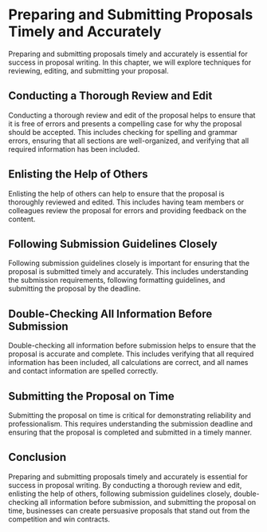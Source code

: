 Preparing and Submitting Proposals Timely and Accurately
=====================================================================================================================

Preparing and submitting proposals timely and accurately is essential for success in proposal writing. In this chapter, we will explore techniques for reviewing, editing, and submitting your proposal.

Conducting a Thorough Review and Edit
-------------------------------------

Conducting a thorough review and edit of the proposal helps to ensure that it is free of errors and presents a compelling case for why the proposal should be accepted. This includes checking for spelling and grammar errors, ensuring that all sections are well-organized, and verifying that all required information has been included.

Enlisting the Help of Others
----------------------------

Enlisting the help of others can help to ensure that the proposal is thoroughly reviewed and edited. This includes having team members or colleagues review the proposal for errors and providing feedback on the content.

Following Submission Guidelines Closely
---------------------------------------

Following submission guidelines closely is important for ensuring that the proposal is submitted timely and accurately. This includes understanding the submission requirements, following formatting guidelines, and submitting the proposal by the deadline.

Double-Checking All Information Before Submission
-------------------------------------------------

Double-checking all information before submission helps to ensure that the proposal is accurate and complete. This includes verifying that all required information has been included, all calculations are correct, and all names and contact information are spelled correctly.

Submitting the Proposal on Time
-------------------------------

Submitting the proposal on time is critical for demonstrating reliability and professionalism. This requires understanding the submission deadline and ensuring that the proposal is completed and submitted in a timely manner.

Conclusion
----------

Preparing and submitting proposals timely and accurately is essential for success in proposal writing. By conducting a thorough review and edit, enlisting the help of others, following submission guidelines closely, double-checking all information before submission, and submitting the proposal on time, businesses can create persuasive proposals that stand out from the competition and win contracts.
